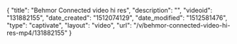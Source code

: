 {
    "title": "Behmor Connected video hi res",
    "description": "",
    "videoid": "131882155",
    "date_created": "1512074129",
    "date_modified": "1512581476",
    "type": "captivate",
    "layout": "video",
    "url": "\/v\/behmor-connected-video-hi-res-mp4\/131882155"
}
